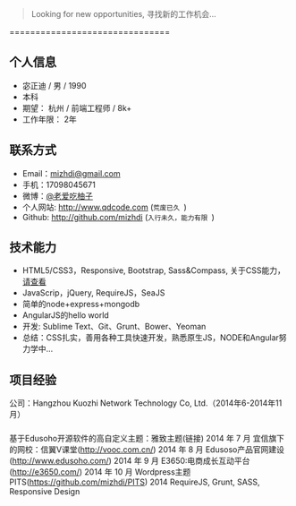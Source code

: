 >Looking for new opportunities, 寻找新的工作机会...

===============================

## 个人信息
- 宓正迪 / 男 / 1990
- 本科
- 期望： 杭州 / 前端工程师 / 8k+
- 工作年限： 2年


## 联系方式
- Email：<mizhdi@gmail.com>
- 手机：17098045671
- 微博：[@老爱吃柚子](http://weibo.com/208882431/)
- 个人网站: http://www.qdcode.com (```荒废已久 ```)
- Github: http://github.com/mizhdi (```入行未久，能力有限 ```)

## 技术能力
- HTML5/CSS3，Responsive, Bootstrap, Sass&Compass,  关于CSS能力，[请查看](https://www.evernote.com/shard/s63/sh/8ea9d850-eec4-41f5-8ad6-d388b0816053/76b2227e8777203f4840dfc0ca1eec43)
- JavaScrip，jQuery, RequireJS，SeaJS
- 简单的node+express+mongodb
- AngularJS的hello world
- 开发: Sublime Text、Git、Grunt、Bower、Yeoman
- 总结：CSS扎实，善用各种工具快速开发，熟悉原生JS，NODE和Angular努力学中...

## 项目经验
公司：Hangzhou Kuozhi Network Technology Co, Ltd.（2014年6-2014年11月）
### 
基于Edusoho开源软件的高自定义主题：雅致主题(链接)
2014 年 7 月
宜信旗下的网校：信翼V课堂(http://vooc.com.cn/)
2014 年 8 月
Edusoso产品官网建设(http://www.edusoho.com/)
2014 年 9 月
E3650:电商成长互动平台(http://e3650.com/)
2014 年 10 月
Wordpress主题PITS(https://github.com/mizhdi/PITS)
2014
RequireJS, Grunt, SASS, Responsive Design
